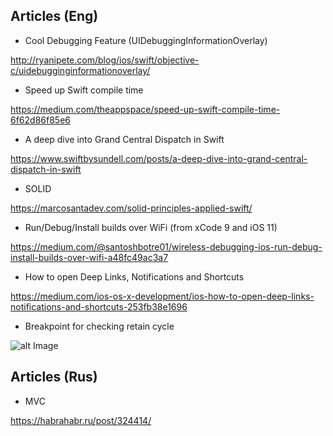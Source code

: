 ## Articles (Eng)

 - Cool Debugging Feature (UIDebuggingInformationOverlay)

  http://ryanipete.com/blog/ios/swift/objective-c/uidebugginginformationoverlay/

  - Speed up Swift compile time

  https://medium.com/theappspace/speed-up-swift-compile-time-6f62d86f85e6

  - A deep dive into Grand Central Dispatch in Swift

  https://www.swiftbysundell.com/posts/a-deep-dive-into-grand-central-dispatch-in-swift

  - SOLID

  https://marcosantadev.com/solid-principles-applied-swift/
  
  - Run/Debug/Install builds over WiFi (from xCode 9 and iOS 11)
  
  https://medium.com/@santoshbotre01/wireless-debugging-ios-run-debug-install-builds-over-wifi-a48fc49ac3a7

  - How to open Deep Links, Notifications and Shortcuts
 
 https://medium.com/ios-os-x-development/ios-how-to-open-deep-links-notifications-and-shortcuts-253fb38e1696
 
 - Breakpoint for checking retain cycle
 
 ![alt Image](https://user-images.githubusercontent.com/4958215/31266205-5b9d8c0c-aa7b-11e7-8045-3cfb4b694e73.png)

 
## Articles (Rus)

  - MVC
  
  https://habrahabr.ru/post/324414/
